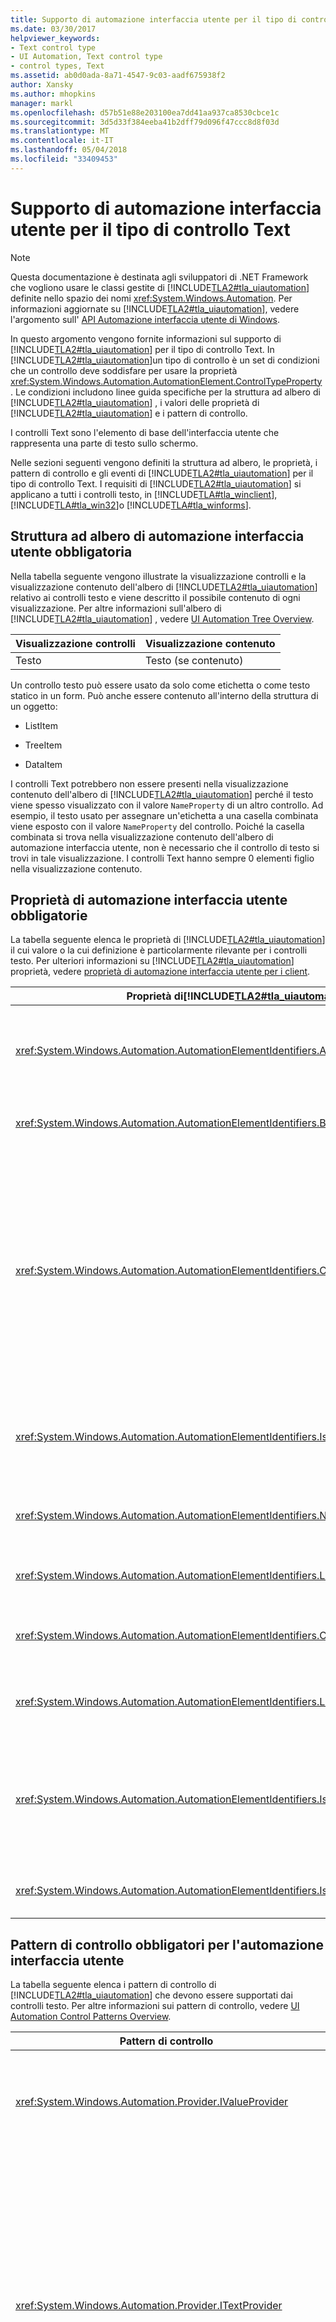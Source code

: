 ```yaml
---
title: Supporto di automazione interfaccia utente per il tipo di controllo Text
ms.date: 03/30/2017
helpviewer_keywords:
- Text control type
- UI Automation, Text control type
- control types, Text
ms.assetid: ab0d0ada-8a71-4547-9c03-aadf675938f2
author: Xansky
ms.author: mhopkins
manager: markl
ms.openlocfilehash: d57b51e88e203100ea7dd41aa937ca8530cbce1c
ms.sourcegitcommit: 3d5d33f384eeba41b2dff79d096f47ccc8d8f03d
ms.translationtype: MT
ms.contentlocale: it-IT
ms.lasthandoff: 05/04/2018
ms.locfileid: "33409453"
---
```

# <a name="ui-automation-support-for-the-text-control-type"></a>Supporto di automazione interfaccia utente per il tipo di controllo Text
> [!NOTE]
>  Questa documentazione è destinata agli sviluppatori di .NET Framework che vogliono usare le classi gestite di [!INCLUDE[TLA2#tla_uiautomation](../../../includes/tla2sharptla-uiautomation-md.md)] definite nello spazio dei nomi <xref:System.Windows.Automation>. Per informazioni aggiornate su [!INCLUDE[TLA2#tla_uiautomation](../../../includes/tla2sharptla-uiautomation-md.md)], vedere l'argomento sull' [API Automazione interfaccia utente di Windows](http://go.microsoft.com/fwlink/?LinkID=156746).  
  
 In questo argomento vengono fornite informazioni sul supporto di [!INCLUDE[TLA2#tla_uiautomation](../../../includes/tla2sharptla-uiautomation-md.md)] per il tipo di controllo Text. In [!INCLUDE[TLA2#tla_uiautomation](../../../includes/tla2sharptla-uiautomation-md.md)]un tipo di controllo è un set di condizioni che un controllo deve soddisfare per usare la proprietà <xref:System.Windows.Automation.AutomationElement.ControlTypeProperty> . Le condizioni includono linee guida specifiche per la struttura ad albero di [!INCLUDE[TLA2#tla_uiautomation](../../../includes/tla2sharptla-uiautomation-md.md)] , i valori delle proprietà di [!INCLUDE[TLA2#tla_uiautomation](../../../includes/tla2sharptla-uiautomation-md.md)] e i pattern di controllo.  
  
 I controlli Text sono l'elemento di base dell'interfaccia utente che rappresenta una parte di testo sullo schermo.  
  
 Nelle sezioni seguenti vengono definiti la struttura ad albero, le proprietà, i pattern di controllo e gli eventi di [!INCLUDE[TLA2#tla_uiautomation](../../../includes/tla2sharptla-uiautomation-md.md)] per il tipo di controllo Text. I requisiti di [!INCLUDE[TLA2#tla_uiautomation](../../../includes/tla2sharptla-uiautomation-md.md)] si applicano a tutti i controlli testo, in [!INCLUDE[TLA#tla_winclient](../../../includes/tlasharptla-winclient-md.md)], [!INCLUDE[TLA#tla_win32](../../../includes/tlasharptla-win32-md.md)]o [!INCLUDE[TLA#tla_winforms](../../../includes/tlasharptla-winforms-md.md)].  
  
<a name="Required_UI_Automation_Tree_Structure"></a>   
## <a name="required-ui-automation-tree-structure"></a>Struttura ad albero di automazione interfaccia utente obbligatoria  
 Nella tabella seguente vengono illustrate la visualizzazione controlli e la visualizzazione contenuto dell'albero di [!INCLUDE[TLA2#tla_uiautomation](../../../includes/tla2sharptla-uiautomation-md.md)] relativo ai controlli testo e viene descritto il possibile contenuto di ogni visualizzazione. Per altre informazioni sull'albero di [!INCLUDE[TLA2#tla_uiautomation](../../../includes/tla2sharptla-uiautomation-md.md)] , vedere [UI Automation Tree Overview](../../../docs/framework/ui-automation/ui-automation-tree-overview.md).  
  
|Visualizzazione controlli|Visualizzazione contenuto|  
|------------------|------------------|  
|Testo|Testo (se contenuto)|  
  
 Un controllo testo può essere usato da solo come etichetta o come testo statico in un form. Può anche essere contenuto all'interno della struttura di un oggetto:  
  
-   ListItem  
  
-   TreeItem  
  
-   DataItem  
  
 I controlli Text potrebbero non essere presenti nella visualizzazione contenuto dell'albero di [!INCLUDE[TLA2#tla_uiautomation](../../../includes/tla2sharptla-uiautomation-md.md)] perché il testo viene spesso visualizzato con il valore `NameProperty` di un altro controllo. Ad esempio, il testo usato per assegnare un'etichetta a una casella combinata viene esposto con il valore `NameProperty` del controllo. Poiché la casella combinata si trova nella visualizzazione contenuto dell'albero di automazione interfaccia utente, non è necessario che il controllo di testo si trovi in tale visualizzazione. I controlli Text hanno sempre 0 elementi figlio nella visualizzazione contenuto.  
  
<a name="Required_UI_Automation_Properties"></a>   
## <a name="required-ui-automation-properties"></a>Proprietà di automazione interfaccia utente obbligatorie  
 La tabella seguente elenca le proprietà di [!INCLUDE[TLA2#tla_uiautomation](../../../includes/tla2sharptla-uiautomation-md.md)] il cui valore o la cui definizione è particolarmente rilevante per i controlli testo. Per ulteriori informazioni su [!INCLUDE[TLA2#tla_uiautomation](../../../includes/tla2sharptla-uiautomation-md.md)] proprietà, vedere [proprietà di automazione interfaccia utente per i client](../../../docs/framework/ui-automation/ui-automation-properties-for-clients.md).  
  
|Proprietà di[!INCLUDE[TLA2#tla_uiautomation](../../../includes/tla2sharptla-uiautomation-md.md)] |Valore|Note|  
|------------------------------------------------------------------------------------|-----------|-----------|  
|<xref:System.Windows.Automation.AutomationElementIdentifiers.AutomationIdProperty>|Vedere le note.|Il valore di questa proprietà deve essere univoco in tutti i controlli in un'applicazione.|  
|<xref:System.Windows.Automation.AutomationElementIdentifiers.BoundingRectangleProperty>|Vedere le note.|Il rettangolo più esterno che contiene l'intero controllo.|  
|<xref:System.Windows.Automation.AutomationElementIdentifiers.ClickablePointProperty>|Vedere le note.|Supportata se è presente un rettangolo di delimitazione. Se non tutti i punti all'interno del rettangolo di delimitazione sono selezionabili ed è stato eseguito un processo di hit testing specializzato, eseguire l'override e implementare un punto selezionabile.|  
|<xref:System.Windows.Automation.AutomationElementIdentifiers.IsKeyboardFocusableProperty>|Vedere le note.|Se il controllo può ricevere lo stato attivo, deve supportare questa proprietà.|  
|<xref:System.Windows.Automation.AutomationElementIdentifiers.NameProperty>|Vedere le note.|Il nome del controllo barra di testo è sempre il testo visualizzato.|  
|<xref:System.Windows.Automation.AutomationElementIdentifiers.LabeledByProperty>|`Null`|I controlli Text non hanno un'etichetta di testo statico.|  
|<xref:System.Windows.Automation.AutomationElementIdentifiers.ControlTypeProperty>|Testo|Questo valore è uguale per tutti i framework dell'interfaccia utente.|  
|<xref:System.Windows.Automation.AutomationElementIdentifiers.LocalizedControlTypeProperty>|"text"|Stringa localizzata corrispondente al tipo di controllo testo.|  
|<xref:System.Windows.Automation.AutomationElementIdentifiers.IsContentElementProperty>|A seconda dei casi|Il controllo testo sarà un contenuto se contiene informazioni non esposte nel valore NameProperty di un altro controllo.|  
|<xref:System.Windows.Automation.AutomationElementIdentifiers.IsControlElementProperty>|True|Il controllo testo deve essere sempre un controllo.|  
  
<a name="Required_UI_Automation_Control_Patterns"></a>   
## <a name="required-ui-automation-control-patterns"></a>Pattern di controllo obbligatori per l'automazione interfaccia utente  
 La tabella seguente elenca i pattern di controllo di [!INCLUDE[TLA2#tla_uiautomation](../../../includes/tla2sharptla-uiautomation-md.md)] che devono essere supportati dai controlli testo. Per altre informazioni sui pattern di controllo, vedere [UI Automation Control Patterns Overview](../../../docs/framework/ui-automation/ui-automation-control-patterns-overview.md).  
  
|Pattern di controllo|Supporto|Note|  
|---------------------|-------------|-----------|  
|<xref:System.Windows.Automation.Provider.IValueProvider>|Never|Il testo non supporta mai ValuePattern. Se il testo è modificabile, il tipo di controllo è Edit.|  
|<xref:System.Windows.Automation.Provider.ITextProvider>|A seconda dei casi|È opportuno che il testo supporti il pattern di controllo Text per una migliore accessibilità, ma non è obbligatorio. Il pattern di controllo Text è utile quando il testo ha stili di formattazione e attributi, ad esempio colore, grassetto e corsivo. Dipende dal framework.|  
|<xref:System.Windows.Automation.Provider.ITableItemProvider>|A seconda dei casi|Se l'elemento di testo è contenuto in un controllo Table, questo deve essere supportato.|  
|<xref:System.Windows.Automation.Provider.IRangeValueProvider>|A seconda dei casi|Se l'elemento di testo è contenuto in un controllo Table, questo deve essere supportato.|  
  
<a name="Required_UI_Automation_Events"></a>   
## <a name="required-ui-automation-events"></a>Eventi di automazione interfaccia utente obbligatori  
 La tabella seguente elenca gli eventi dell' [!INCLUDE[TLA2#tla_uiautomation](../../../includes/tla2sharptla-uiautomation-md.md)] che devono essere supportati da tutti i controlli testo. Per altre informazioni sugli eventi, vedere [UI Automation Events Overview](../../../docs/framework/ui-automation/ui-automation-events-overview.md).  
  
|o[!INCLUDE[TLA2#tla_uiautomation](../../../includes/tla2sharptla-uiautomation-md.md)] |Supporto|Note|  
|---------------------------------------------------------------------------------|-------------|-----------|  
|<xref:System.Windows.Automation.TextPatternIdentifiers.TextSelectionChangedEvent>|Obbligatorio|Nessuno|  
|<xref:System.Windows.Automation.TextPatternIdentifiers.TextChangedEvent>|Obbligatorio|Nessuno|  
|Evento di modifica della proprietà<xref:System.Windows.Automation.AutomationElementIdentifiers.BoundingRectangleProperty> .|Obbligatorio|Nessuno|  
|Evento di modifica della proprietà<xref:System.Windows.Automation.AutomationElementIdentifiers.IsOffscreenProperty> .|Obbligatorio|Nessuno|  
|Evento di modifica della proprietà<xref:System.Windows.Automation.AutomationElementIdentifiers.IsEnabledProperty> .|Obbligatorio|Nessuno|  
|Evento di modifica della proprietà<xref:System.Windows.Automation.AutomationElementIdentifiers.NameProperty> .|Obbligatorio|Nessuno|  
|Evento di modifica della proprietà<xref:System.Windows.Automation.ValuePatternIdentifiers.ValueProperty> .|Never|Nessuno|  
|<xref:System.Windows.Automation.AutomationElementIdentifiers.AutomationFocusChangedEvent>|Obbligatorio|Nessuno|  
|<xref:System.Windows.Automation.AutomationElementIdentifiers.StructureChangedEvent>|Obbligatorio|Nessuno|  
  
## <a name="see-also"></a>Vedere anche  
 <xref:System.Windows.Automation.ControlType.Text>  
 [Panoramica dei tipi di controllo per l'automazione interfaccia utente](../../../docs/framework/ui-automation/ui-automation-control-types-overview.md)  
 [Panoramica di automazione interfaccia utente](../../../docs/framework/ui-automation/ui-automation-overview.md)
